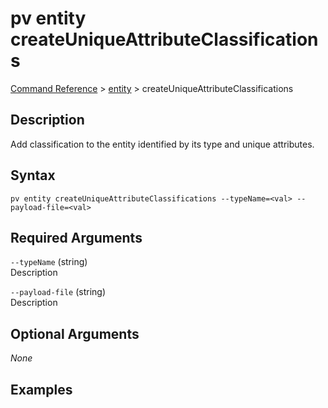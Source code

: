 # pv entity createUniqueAttributeClassifications
[Command Reference](../../../README.md#command-reference) > [entity](./main.md) > createUniqueAttributeClassifications

## Description
Add classification to the entity identified by its type and unique attributes.

## Syntax
```
pv entity createUniqueAttributeClassifications --typeName=<val> --payload-file=<val>
```

## Required Arguments
`--typeName` (string)  
Description

`--payload-file` (string)  
Description

## Optional Arguments
*None*

## Examples
```powershell

```